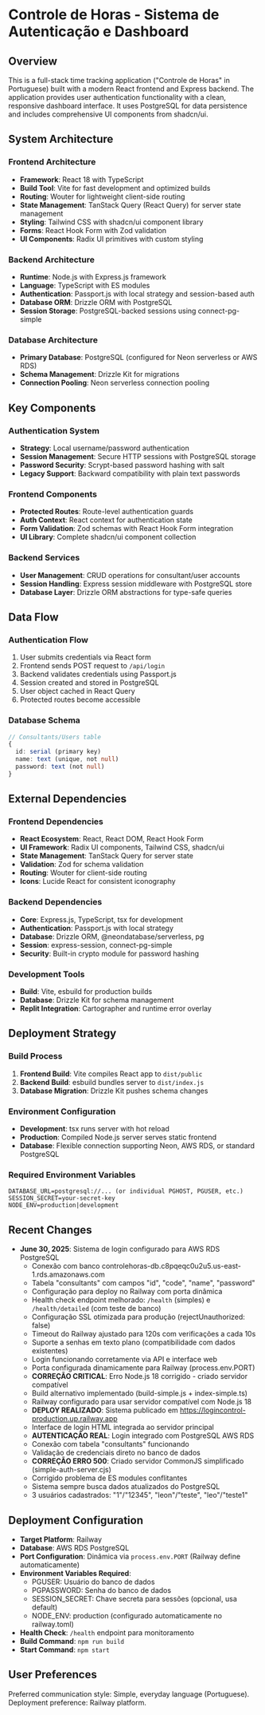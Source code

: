 # Controle de Horas - Sistema de Autenticação e Dashboard

## Overview

This is a full-stack time tracking application ("Controle de Horas" in Portuguese) built with a modern React frontend and Express backend. The application provides user authentication functionality with a clean, responsive dashboard interface. It uses PostgreSQL for data persistence and includes comprehensive UI components from shadcn/ui.

## System Architecture

### Frontend Architecture
- **Framework**: React 18 with TypeScript
- **Build Tool**: Vite for fast development and optimized builds
- **Routing**: Wouter for lightweight client-side routing
- **State Management**: TanStack Query (React Query) for server state management
- **Styling**: Tailwind CSS with shadcn/ui component library
- **Forms**: React Hook Form with Zod validation
- **UI Components**: Radix UI primitives with custom styling

### Backend Architecture
- **Runtime**: Node.js with Express.js framework
- **Language**: TypeScript with ES modules
- **Authentication**: Passport.js with local strategy and session-based auth
- **Database ORM**: Drizzle ORM with PostgreSQL
- **Session Storage**: PostgreSQL-backed sessions using connect-pg-simple

### Database Architecture
- **Primary Database**: PostgreSQL (configured for Neon serverless or AWS RDS)
- **Schema Management**: Drizzle Kit for migrations
- **Connection Pooling**: Neon serverless connection pooling

## Key Components

### Authentication System
- **Strategy**: Local username/password authentication
- **Session Management**: Secure HTTP sessions with PostgreSQL storage
- **Password Security**: Scrypt-based password hashing with salt
- **Legacy Support**: Backward compatibility with plain text passwords

### Frontend Components
- **Protected Routes**: Route-level authentication guards
- **Auth Context**: React context for authentication state
- **Form Validation**: Zod schemas with React Hook Form integration
- **UI Library**: Complete shadcn/ui component collection

### Backend Services
- **User Management**: CRUD operations for consultant/user accounts
- **Session Handling**: Express session middleware with PostgreSQL store
- **Database Layer**: Drizzle ORM abstractions for type-safe queries

## Data Flow

### Authentication Flow
1. User submits credentials via React form
2. Frontend sends POST request to `/api/login`
3. Backend validates credentials using Passport.js
4. Session created and stored in PostgreSQL
5. User object cached in React Query
6. Protected routes become accessible

### Database Schema
```typescript
// Consultants/Users table
{
  id: serial (primary key)
  name: text (unique, not null)
  password: text (not null)
}
```

## External Dependencies

### Frontend Dependencies
- **React Ecosystem**: React, React DOM, React Hook Form
- **UI Framework**: Radix UI components, Tailwind CSS, shadcn/ui
- **State Management**: TanStack Query for server state
- **Validation**: Zod for schema validation
- **Routing**: Wouter for client-side routing
- **Icons**: Lucide React for consistent iconography

### Backend Dependencies
- **Core**: Express.js, TypeScript, tsx for development
- **Authentication**: Passport.js with local strategy
- **Database**: Drizzle ORM, @neondatabase/serverless, pg
- **Session**: express-session, connect-pg-simple
- **Security**: Built-in crypto module for password hashing

### Development Tools
- **Build**: Vite, esbuild for production builds
- **Database**: Drizzle Kit for schema management
- **Replit Integration**: Cartographer and runtime error overlay

## Deployment Strategy

### Build Process
1. **Frontend Build**: Vite compiles React app to `dist/public`
2. **Backend Build**: esbuild bundles server to `dist/index.js`
3. **Database Migration**: Drizzle Kit pushes schema changes

### Environment Configuration
- **Development**: tsx runs server with hot reload
- **Production**: Compiled Node.js server serves static frontend
- **Database**: Flexible connection supporting Neon, AWS RDS, or standard PostgreSQL

### Required Environment Variables
```
DATABASE_URL=postgresql://... (or individual PGHOST, PGUSER, etc.)
SESSION_SECRET=your-secret-key
NODE_ENV=production|development
```

## Recent Changes
- **June 30, 2025**: Sistema de login configurado para AWS RDS PostgreSQL
  - Conexão com banco controlehoras-db.c8pqeqc0u2u5.us-east-1.rds.amazonaws.com
  - Tabela "consultants" com campos "id", "code", "name", "password"
  - Configuração para deploy no Railway com porta dinâmica
  - Health check endpoint melhorado: `/health` (simples) e `/health/detailed` (com teste de banco)
  - Configuração SSL otimizada para produção (rejectUnauthorized: false)
  - Timeout do Railway ajustado para 120s com verificações a cada 10s
  - Suporte a senhas em texto plano (compatibilidade com dados existentes)
  - Login funcionando corretamente via API e interface web
  - Porta configurada dinamicamente para Railway (process.env.PORT)
  - **CORREÇÃO CRITICAL**: Erro Node.js 18 corrigido - criado servidor compatível
  - Build alternativo implementado (build-simple.js + index-simple.ts)
  - Railway configurado para usar servidor compatível com Node.js 18
  - **DEPLOY REALIZADO**: Sistema publicado em https://logincontrol-production.up.railway.app
  - Interface de login HTML integrada ao servidor principal
  - **AUTENTICAÇÃO REAL**: Login integrado com PostgreSQL AWS RDS
  - Conexão com tabela "consultants" funcionando
  - Validação de credenciais direto no banco de dados
  - **CORREÇÃO ERRO 500**: Criado servidor CommonJS simplificado (simple-auth-server.cjs)
  - Corrigido problema de ES modules conflitantes
  - Sistema sempre busca dados atualizados do PostgreSQL
  - 3 usuários cadastrados: "1"/"12345", "leon"/"teste", "leo"/"teste1"

## Deployment Configuration
- **Target Platform**: Railway
- **Database**: AWS RDS PostgreSQL
- **Port Configuration**: Dinâmica via `process.env.PORT` (Railway define automaticamente)
- **Environment Variables Required**:
  - PGUSER: Usuário do banco de dados
  - PGPASSWORD: Senha do banco de dados
  - SESSION_SECRET: Chave secreta para sessões (opcional, usa default)
  - NODE_ENV: production (configurado automaticamente no railway.toml)
- **Health Check**: `/health` endpoint para monitoramento
- **Build Command**: `npm run build`
- **Start Command**: `npm start`

## User Preferences

Preferred communication style: Simple, everyday language (Portuguese).
Deployment preference: Railway platform.